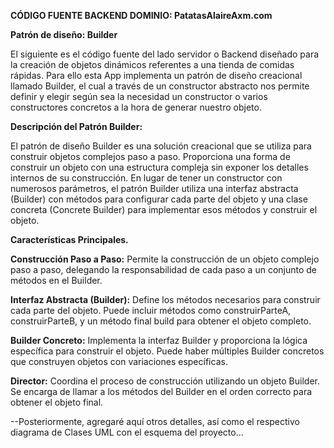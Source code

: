 
**CÓDIGO FUENTE BACKEND DOMINIO: PatatasAlaireAxm.com**

**Patrón de diseño: Builder**

El siguiente es el código fuente del lado servidor o Backend diseñado para la creación de objetos
dinámicos referentes a una tienda de comidas rápidas. Para ello esta App implementa un patrón de diseño
creacional llamado Builder, el cual a través de un constructor abstracto nos permite definir y elegir
según sea la necesidad un constructor o varios constructores concretos a la hora de generar nuestro objeto.

**Descripción del Patrón Builder:**

El patrón de diseño Builder es una solución creacional que se utiliza para construir objetos complejos
paso a paso. Proporciona una forma de construir un objeto con una estructura compleja sin exponer los
detalles internos de su construcción. En lugar de tener un constructor con numerosos parámetros, el
patrón Builder utiliza una interfaz abstracta (Builder) con métodos para configurar cada parte del
objeto y una clase concreta (Concrete Builder) para implementar esos métodos y construir el objeto.

**Características Principales.**

**Construcción Paso a Paso:** Permite la construcción de un objeto complejo paso a paso, delegando la 
responsabilidad de cada paso a un conjunto de métodos en el Builder.

**Interfaz Abstracta (Builder):** Define los métodos necesarios para construir cada parte del objeto.
Puede incluir métodos como construirParteA, construirParteB, y un método final build para obtener
el objeto completo.

**Builder Concreto:** Implementa la interfaz Builder y proporciona la lógica específica para construir
el objeto. Puede haber múltiples Builder concretos que construyen objetos con variaciones específicas.

**Director:** Coordina el proceso de construcción utilizando un objeto Builder. Se encarga de llamar a los
métodos del Builder en el orden correcto para obtener el objeto final.

--Posteriormente, agregaré aquí otros detalles, así como el respectivo diagrama de Clases UML con el esquema  del proyecto...